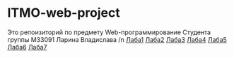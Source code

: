 # ITMO-web-project
Это репоизиторий по предмету Web-программирование
Cтудента группы M33091
Ларина Владислава /n
[Лаба1](https://rrraund.github.io/ITMO-web-project/lab1/)
[Лаба2](https://rrraund.github.io/ITMO-web-project/lab2/)
[Лаба3](https://rrraund.github.io/ITMO-web-project/lab3/)
[Лаба4](https://rrraund.github.io/ITMO-web-project/lab4/)
[Лаба5](https://rrraund.github.io/ITMO-web-project/lab5/)
[Лаба6](https://rrraund.github.io/ITMO-web-project/lab6/)
[Лаба7](https://rrraund.github.io/ITMO-web-project/lab7/)
